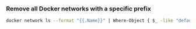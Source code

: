 ### Remove all Docker networks with a specific prefix

```sh
docker network ls --format "{{.Name}}" | Where-Object { $_ -like "default-aspire-network-*" } | ForEach-Object { docker network rm $_ }
```